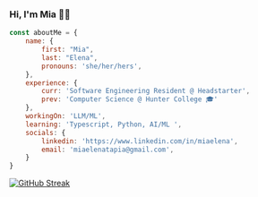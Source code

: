 ### Hi, I'm Mia 👋🏻
```javascript
const aboutMe = {
    name: {
        first: "Mia",
        last: "Elena",
        pronouns: 'she/her/hers',
    },
    experience: {
        curr: 'Software Engineering Resident @ Headstarter',
        prev: 'Computer Science @ Hunter College 🎓'
    },
    workingOn: 'LLM/ML',
    learning: 'Typescript, Python, AI/ML ',
    socials: {
        linkedin: 'https://www.linkedin.com/in/miaelena',
        email: 'miaelenatapia@gmail.com',
    }
}

```
[![GitHub Streak](https://streak-stats.demolab.com/?user=miasdk&theme=trasnparent)](https://git.io/streak-stats)
